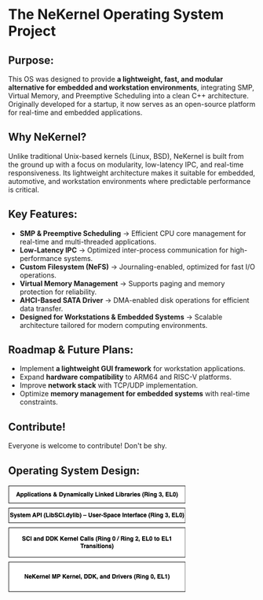 # The NeKernel Operating System Project

## Purpose:

This OS was designed to provide **a lightweight, fast, and modular alternative for embedded and workstation environments**, integrating SMP, Virtual Memory, and Preemptive Scheduling into a clean C++ architecture. 
Originally developed for a startup, it now serves as an open-source platform for real-time and embedded applications.

## Why NeKernel?
Unlike traditional Unix-based kernels (Linux, BSD), NeKernel is built from the ground up 
with a focus on modularity, low-latency IPC, and real-time responsiveness. 
Its lightweight architecture makes it suitable for embedded, automotive, and workstation environments where predictable performance is critical.

## Key Features:

- **SMP & Preemptive Scheduling** → Efficient CPU core management for real-time and multi-threaded applications.
- **Low-Latency IPC** → Optimized inter-process communication for high-performance systems.
- **Custom Filesystem (NeFS)** → Journaling-enabled, optimized for fast I/O operations.
- **Virtual Memory Management** → Supports paging and memory protection for reliability.
- **AHCI-Based SATA Driver** → DMA-enabled disk operations for efficient data transfer.
- **Designed for Workstations & Embedded Systems** → Scalable architecture tailored for modern computing environments.

## Roadmap & Future Plans:

- Implement **a lightweight GUI framework** for workstation applications.
- Expand **hardware compatibility** to ARM64 and RISC-V platforms.
- Improve **network stack** with TCP/UDP implementation.
- Optimize **memory management for embedded systems** with real-time constraints.

## Contribute!

Everyone is welcome to contribute! Don't be shy.

## Operating System Design:

![Operating System Design](../OS_DESIGN.png)
